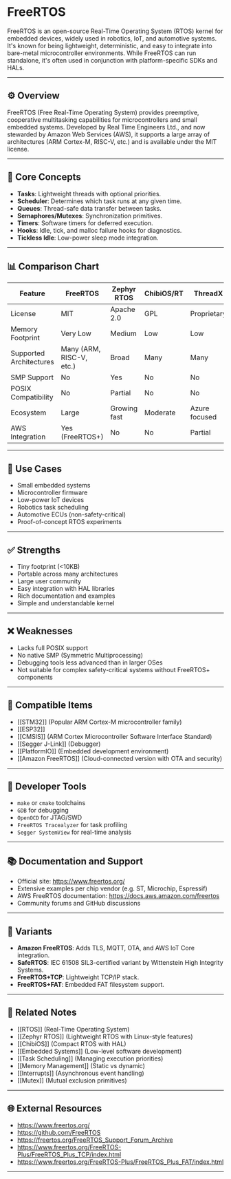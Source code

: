 # FreeRTOS

FreeRTOS is an open-source Real-Time Operating System (RTOS) kernel for embedded devices, widely used in robotics, IoT, and automotive systems. It's known for being lightweight, deterministic, and easy to integrate into bare-metal microcontroller environments. While FreeRTOS can run standalone, it's often used in conjunction with platform-specific SDKs and HALs. 

---

## ⚙️ Overview

FreeRTOS (Free Real-Time Operating System) provides preemptive, cooperative multitasking capabilities for microcontrollers and small embedded systems. Developed by Real Time Engineers Ltd., and now stewarded by Amazon Web Services (AWS), it supports a large array of architectures (ARM Cortex-M, RISC-V, etc.) and is available under the MIT license.

---

## 🧠 Core Concepts

- **Tasks**: Lightweight threads with optional priorities.
- **Scheduler**: Determines which task runs at any given time.
- **Queues**: Thread-safe data transfer between tasks.
- **Semaphores/Mutexes**: Synchronization primitives.
- **Timers**: Software timers for deferred execution.
- **Hooks**: Idle, tick, and malloc failure hooks for diagnostics.
- **Tickless Idle**: Low-power sleep mode integration.

---

## 📊 Comparison Chart

| Feature                     | FreeRTOS       | Zephyr RTOS    | ChibiOS/RT     | ThreadX        | NuttX          | RTEMS          |
|----------------------------|----------------|----------------|----------------|----------------|----------------|----------------|
| License                    | MIT            | Apache 2.0     | GPL            | Proprietary    | BSD            | GPL            |
| Memory Footprint           | Very Low       | Medium         | Low            | Low            | Medium         | High           |
| Supported Architectures    | Many (ARM, RISC-V, etc.) | Broad        | Many           | Many           | Broad          | Limited        |
| SMP Support                | No             | Yes            | No             | No             | Yes            | Yes            |
| POSIX Compatibility        | No             | Partial        | No             | No             | Yes            | Yes            |
| Ecosystem                  | Large          | Growing fast   | Moderate       | Azure focused  | Niche          | Academic/Space |
| AWS Integration            | Yes (FreeRTOS+) | No             | No             | Partial        | No             | No             |

---

## 🧰 Use Cases

- Small embedded systems
- Microcontroller firmware
- Low-power IoT devices
- Robotics task scheduling
- Automotive ECUs (non-safety-critical)
- Proof-of-concept RTOS experiments

---

## ✅ Strengths

- Tiny footprint (<10KB)
- Portable across many architectures
- Large user community
- Easy integration with HAL libraries
- Rich documentation and examples
- Simple and understandable kernel

---

## ❌ Weaknesses

- Lacks full POSIX support
- No native SMP (Symmetric Multiprocessing)
- Debugging tools less advanced than in larger OSes
- Not suitable for complex safety-critical systems without FreeRTOS+ components

---

## 🧩 Compatible Items

- [[STM32]] (Popular ARM Cortex-M microcontroller family)
- [[ESP32]]
- [[CMSIS]] (ARM Cortex Microcontroller Software Interface Standard)
- [[Segger J-Link]] (Debugger)
- [[PlatformIO]] (Embedded development environment)
- [[Amazon FreeRTOS]] (Cloud-connected version with OTA and security)

---

## 🔧 Developer Tools

- `make` or `cmake` toolchains
- `GDB` for debugging
- `OpenOCD` for JTAG/SWD
- `FreeRTOS Tracealyzer` for task profiling
- `Segger SystemView` for real-time analysis

---

## 📚 Documentation and Support

- Official site: https://www.freertos.org/
- Extensive examples per chip vendor (e.g. ST, Microchip, Espressif)
- AWS FreeRTOS documentation: https://docs.aws.amazon.com/freertos
- Community forums and GitHub discussions

---

## 🔄 Variants

- **Amazon FreeRTOS**: Adds TLS, MQTT, OTA, and AWS IoT Core integration.
- **SafeRTOS**: IEC 61508 SIL3-certified variant by Wittenstein High Integrity Systems.
- **FreeRTOS+TCP**: Lightweight TCP/IP stack.
- **FreeRTOS+FAT**: Embedded FAT filesystem support.

---

## 🧠 Related Notes

- [[RTOS]] (Real-Time Operating System)
- [[Zephyr RTOS]] (Lightweight RTOS with Linux-style features)
- [[ChibiOS]] (Compact RTOS with HAL)
- [[Embedded Systems]] (Low-level software development)
- [[Task Scheduling]] (Managing execution priorities)
- [[Memory Management]] (Static vs dynamic)
- [[Interrupts]] (Asynchronous event handling)
- [[Mutex]] (Mutual exclusion primitives)

---

## 🌐 External Resources

- https://www.freertos.org/
- https://github.com/FreeRTOS
- https://freertos.org/FreeRTOS_Support_Forum_Archive
- https://www.freertos.org/FreeRTOS-Plus/FreeRTOS_Plus_TCP/index.html
- https://www.freertos.org/FreeRTOS-Plus/FreeRTOS_Plus_FAT/index.html

---
